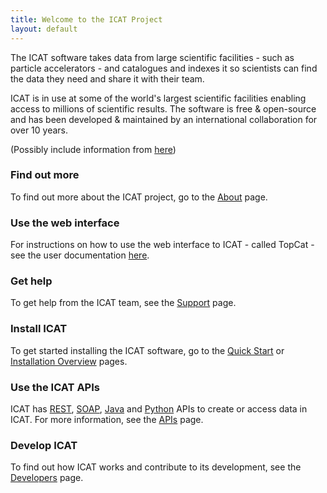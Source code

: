 ```yaml
---
title: Welcome to the ICAT Project
layout: default
---
```


The ICAT software takes data from large scientific facilities - such as particle accelerators - and catalogues and indexes it so scientists can find the data they need and share it with their team.

ICAT is in use at some of the world's largest scientific facilities enabling access to millions of scientific results. The software is free & open-source and has been developed & maintained by an international collaboration for over 10 years.

(Possibly include information from [here](https://icatproject.org/))

### Find out more
To find out more about the ICAT project, go to the [About](about.md) page.

### Use the web interface
For instructions on how to use the web interface to ICAT - called TopCat - see the user documentation [here]().

### Get help
To get help from the ICAT team, see the [Support](support.md) page.

### Install ICAT
To get started installing the ICAT software, go to the [Quick Start](docs/quick_start.md) or [Installation Overview](docs/installation_overview.md) pages.

### Use the ICAT APIs
ICAT has [REST](apis/rest.md), [SOAP](apis/soap.md), [Java](https://github.com/icatproject/icat.client) and [Python](https://github.com/icatproject/python-icat) APIs to create or access data in ICAT. For more information, see the [APIs](apis.md) page.

### Develop ICAT
To find out how ICAT works and contribute to its development, see the [Developers](developers.md) page.
